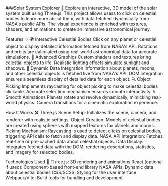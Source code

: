 ###Solar System Explorer 🌌
Explore an interactive, 3D model of the solar system built using Three.js. This project allows users to click on celestial bodies to learn more about them, with data fetched dynamically from NASA's public APIs. The visual experience is enriched with textures, shaders, and animations to create an immersive astronomical journey.

Features ✨
🌍 Interactive Celestial Bodies
Click on any planet or celestial object to display detailed information fetched from NASA's API.
Rotations and orbits are calculated using real-world astronomical data for accurate simulations.
🎨 Advanced Graphics
Custom shaders and textures bring celestial objects to life.
Realistic lighting effects simulate sunlight and shadows.
🚀 Dynamic Data Integration
Information about planets, moons, and other celestial objects is fetched live from NASA's API.
DOM integration ensures a seamless display of detailed data for each object.
🔍 Object Picking
Implements raycasting for object picking to make celestial bodies clickable.
Accurate selection mechanism ensures smooth interactivity.
🌀 Smooth Animations
Planets rotate and revolve dynamically, mimicking real-world physics.
Camera transitions for a cinematic exploration experience.


How It Works 🛠️
Three.js Scene Setup:
Initializes the scene, camera, and renderer with realistic settings.
Object Creation:
Models of celestial bodies are created using spheres with mapped textures for planets and moons.
Picking Mechanism:
Raycasting is used to detect clicks on celestial bodies, triggering API calls to fetch and display data.
NASA API Integration:
Fetches real-time or pre-cached data about celestial objects.
Data Display:
Integrates fetched data with the DOM, rendering descriptions, statistics, and imagery for selected bodies.



Technologies Used 🚀
Three.js: 3D rendering and animations
React (optional if used): Component-based front-end library
NASA APIs: Dynamic data about celestial bodies
CSS/SCSS: Styling for the user interface
Webpack/Vite: Build tools for bundling and development
